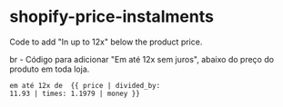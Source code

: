 # shopify-price-instalments
Code to add "In up to 12x" below the product price.

br - Código para adicionar "Em até 12x sem juros", abaixo do preço do produto em toda loja.

<code><span>em até <span>12x</span> de <span> 
      {{ price | divided_by: 11.93 | times: 1.1979 | money }}</span></code>
